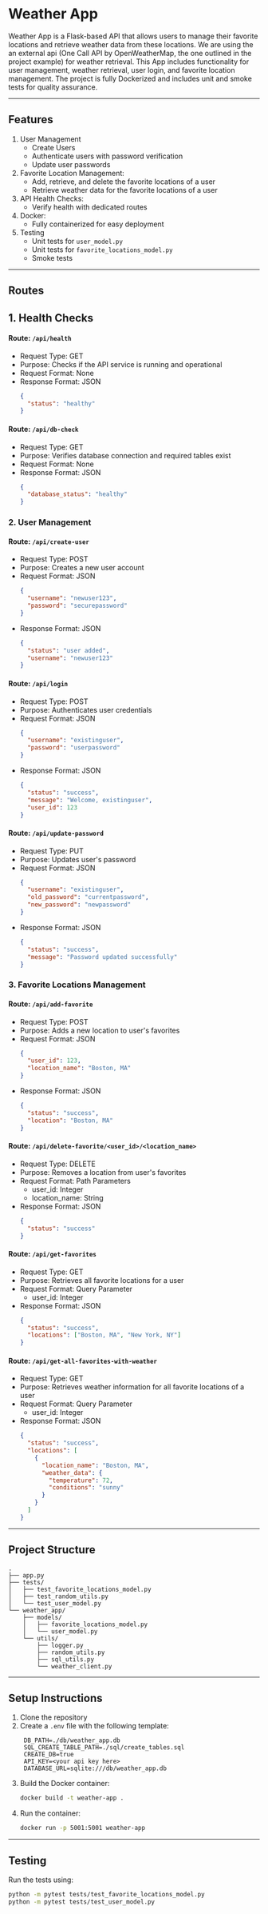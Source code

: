# Weather App

Weather App is a Flask-based API that allows users to manage their favorite locations and retrieve weather data from these locations.
We are using the an external api (One Call API by OpenWeatherMap, the one outlined in the project example) for weather retrieval.
This App includes functionality for user management, weather retrieval, user login, and favorite location management.
The project is fully Dockerized and includes unit and smoke tests for quality assurance.

---

## Features

1. User Management
   - Create Users
   - Authenticate users with password verification
   - Update user passwords
2. Favorite Location Management:
   - Add, retrieve, and delete the favorite locations of a user
   - Retrieve weather data for the favorite locations of a user
3. API Health Checks:
   - Verify health with dedicated routes
4. Docker:
   - Fully containerized for easy deployment
5. Testing
   - Unit tests for `user_model.py`
   - Unit tests for `favorite_locations_model.py`
   - Smoke tests

---

## Routes

## 1. Health Checks

#### Route: `/api/health`

- Request Type: GET
- Purpose: Checks if the API service is running and operational
- Request Format: None
- Response Format: JSON
  ```json
  {
    "status": "healthy"
  }
  ```

#### Route: `/api/db-check`

- Request Type: GET
- Purpose: Verifies database connection and required tables exist
- Request Format: None
- Response Format: JSON
  ```json
  {
    "database_status": "healthy"
  }
  ```

### 2. User Management

#### Route: `/api/create-user`

- Request Type: POST
- Purpose: Creates a new user account
- Request Format: JSON
  ```json
  {
    "username": "newuser123",
    "password": "securepassword"
  }
  ```
- Response Format: JSON
  ```json
  {
    "status": "user added",
    "username": "newuser123"
  }
  ```

#### Route: `/api/login`

- Request Type: POST
- Purpose: Authenticates user credentials
- Request Format: JSON
  ```json
  {
    "username": "existinguser",
    "password": "userpassword"
  }
  ```
- Response Format: JSON
  ```json
  {
    "status": "success",
    "message": "Welcome, existinguser",
    "user_id": 123
  }
  ```

#### Route: `/api/update-password`

- Request Type: PUT
- Purpose: Updates user's password
- Request Format: JSON
  ```json
  {
    "username": "existinguser",
    "old_password": "currentpassword",
    "new_password": "newpassword"
  }
  ```
- Response Format: JSON
  ```json
  {
    "status": "success",
    "message": "Password updated successfully"
  }
  ```

### 3. Favorite Locations Management

#### Route: `/api/add-favorite`

- Request Type: POST
- Purpose: Adds a new location to user's favorites
- Request Format: JSON
  ```json
  {
    "user_id": 123,
    "location_name": "Boston, MA"
  }
  ```
- Response Format: JSON
  ```json
  {
    "status": "success",
    "location": "Boston, MA"
  }
  ```

#### Route: `/api/delete-favorite/<user_id>/<location_name>`

- Request Type: DELETE
- Purpose: Removes a location from user's favorites
- Request Format: Path Parameters
  - user_id: Integer
  - location_name: String
- Response Format: JSON
  ```json
  {
    "status": "success"
  }
  ```

#### Route: `/api/get-favorites`

- Request Type: GET
- Purpose: Retrieves all favorite locations for a user
- Request Format: Query Parameter
  - user_id: Integer
- Response Format: JSON
  ```json
  {
    "status": "success",
    "locations": ["Boston, MA", "New York, NY"]
  }
  ```

#### Route: `/api/get-all-favorites-with-weather`

- Request Type: GET
- Purpose: Retrieves weather information for all favorite locations of a user
- Request Format: Query Parameter
  - user_id: Integer
- Response Format: JSON
  ```json
  {
    "status": "success",
    "locations": [
      {
        "location_name": "Boston, MA",
        "weather_data": {
          "temperature": 72,
          "conditions": "sunny"
        }
      }
    ]
  }
  ```

---

## Project Structure

```
.
├── app.py
├── tests/
│   ├── test_favorite_locations_model.py
│   ├── test_random_utils.py
│   └── test_user_model.py
└── weather_app/
    ├── models/
    │   ├── favorite_locations_model.py
    │   └── user_model.py
    └── utils/
        ├── logger.py
        ├── random_utils.py
        ├── sql_utils.py
        └── weather_client.py
```

---

## Setup Instructions

1. Clone the repository
2. Create a `.env` file with the following template:
   ```
    DB_PATH=./db/weather_app.db
    SQL_CREATE_TABLE_PATH=./sql/create_tables.sql
    CREATE_DB=true
    API_KEY=<your api key here>
    DATABASE_URL=sqlite:///db/weather_app.db
   ```
3. Build the Docker container:
   ```bash
   docker build -t weather-app .
   ```
4. Run the container:
   ```bash
   docker run -p 5001:5001 weather-app
   ```

---

## Testing

Run the tests using:

```bash
python -m pytest tests/test_favorite_locations_model.py
python -m pytest tests/test_user_model.py
```
